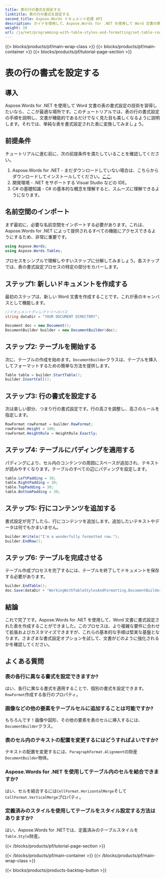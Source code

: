 ```yaml
---
title: 表の行の書式を設定する
linktitle: 表の行の書式を設定する
second_title: Aspose.Words ドキュメント処理 API
description: ガイドを使用して、Aspose.Words for .NET を使用して Word 文書の表の行の書式を設定する方法を学びます。適切にフォーマットされたプロフェッショナルな文書を作成するのに最適です。
weight: 10
url: /ja/net/programming-with-table-styles-and-formatting/set-table-row-formatting/
---
```


{{< blocks/products/pf/main-wrap-class >}}
{{< blocks/products/pf/main-container >}}
{{< blocks/products/pf/tutorial-page-section >}}

# 表の行の書式を設定する

## 導入

Aspose.Words for .NET を使用して Word 文書の表の書式設定の技術を習得したいなら、ここが最適な場所です。このチュートリアルでは、表の行の書式設定の手順を説明し、文書が機能的であるだけでなく見た目も美しくなるように説明します。それでは、単純な表を書式設定された表に変換してみましょう。

## 前提条件

チュートリアルに進む前に、次の前提条件を満たしていることを確認してください。

1.  Aspose.Words for .NET - まだダウンロードしていない場合は、こちらからダウンロードしてインストールしてください。[ここ](https://releases.aspose.com/words/net/).
2. 開発環境 - .NET をサポートする Visual Studio などの IDE。
3. C# の基礎知識 - C# の基本的な概念を理解すると、スムーズに理解できるようになります。

## 名前空間のインポート

まず最初に、必要な名前空間をインポートする必要があります。これは、Aspose.Words for .NET によって提供されるすべての機能にアクセスできるようにするため、非常に重要です。

```csharp
using Aspose.Words;
using Aspose.Words.Tables;
```

プロセスをシンプルで理解しやすいステップに分解してみましょう。各ステップでは、表の書式設定プロセスの特定の部分をカバーします。

## ステップ1: 新しいドキュメントを作成する

最初のステップは、新しい Word 文書を作成することです。これが表のキャンバスとして機能します。

```csharp
//ドキュメントディレクトリへのパス
string dataDir = "YOUR DOCUMENT DIRECTORY";

Document doc = new Document();
DocumentBuilder builder = new DocumentBuilder(doc);
```

## ステップ2: テーブルを開始する

次に、テーブルの作成を始めます。`DocumentBuilder`クラスは、テーブルを挿入してフォーマットするための簡単な方法を提供します。

```csharp
Table table = builder.StartTable();
builder.InsertCell();
```

## ステップ3: 行の書式を設定する

次は楽しい部分、つまり行の書式設定です。行の高さを調整し、高さのルールを指定します。

```csharp
RowFormat rowFormat = builder.RowFormat;
rowFormat.Height = 100;
rowFormat.HeightRule = HeightRule.Exactly;
```

## ステップ4: テーブルにパディングを適用する

パディングにより、セル内のコンテンツの周囲にスペースが追加され、テキストが読みやすくなります。テーブルのすべての辺にパディングを設定します。

```csharp
table.LeftPadding = 30;
table.RightPadding = 30;
table.TopPadding = 30;
table.BottomPadding = 30;
```

## ステップ5: 行にコンテンツを追加する

書式設定が完了したら、行にコンテンツを追加します。追加したいテキストやデータは何でもかまいません。

```csharp
builder.Writeln("I'm a wonderfully formatted row.");
builder.EndRow();
```

## ステップ6: テーブルを完成させる

テーブル作成プロセスを完了するには、テーブルを終了してドキュメントを保存する必要があります。

```csharp
builder.EndTable();
doc.Save(dataDir + "WorkingWithTableStylesAndFormatting.DocumentBuilderSetTableRowFormatting.docx");
```

## 結論

これで完了です。Aspose.Words for .NET を使用して、Word 文書に書式設定された表を作成することができました。このプロセスは、より複雑な要件に合わせて拡張およびカスタマイズできますが、これらの基本的な手順は堅実な基盤となります。さまざまな書式設定オプションを試して、文書がどのように強化されるかを確認してください。

## よくある質問

### 表の各行に異なる書式を設定できますか?
はい、各行に異なる書式を適用することで、個別の書式を設定できます。`RowFormat`作成する各行のプロパティ。

### 画像などの他の要素をテーブルセルに追加することは可能ですか?
もちろんです！画像や図形、その他の要素を表のセルに挿入するには、`DocumentBuilder`クラス。

### 表のセル内のテキストの配置を変更するにはどうすればよいですか?
テキストの配置を変更するには、`ParagraphFormat.Alignment`の財産`DocumentBuilder`物体。

### Aspose.Words for .NET を使用してテーブル内のセルを結合できますか?
はい、セルを結合するには`CellFormat.HorizontalMerge`そして`CellFormat.VerticalMerge`プロパティ。

### 定義済みのスタイルを使用してテーブルをスタイル設定する方法はありますか?
はい、Aspose.Words for .NETでは、定義済みのテーブルスタイルを`Table.Style`財産。

{{< /blocks/products/pf/tutorial-page-section >}}

{{< /blocks/products/pf/main-container >}}
{{< /blocks/products/pf/main-wrap-class >}}

{{< blocks/products/products-backtop-button >}}
